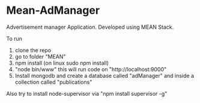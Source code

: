 # Mean-AdManager
Advertisement manager Application. Developed using MEAN Stack. 

To run 
1. clone the repo
2. go to folder "MEAN"
3. npm install (on linux sudo npm install)
4. "node bin/www" this will run code on "http://localhost:9000"
5. Install mongodb and create a database called "adManager" and inside a collection called "publications"


Also try to install node-supervisor via "npm install supervisor -g"


